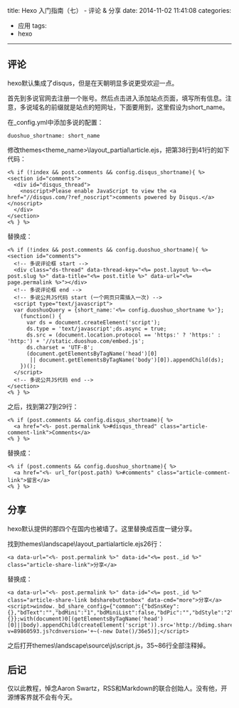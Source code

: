 title: Hexo 入门指南（七） - 评论 & 分享
date: 2014-11-02 11:41:08
categories:
  - 应用
tags:
  - hexo
---

## 评论 ##

hexo默认集成了disqus，但是在天朝明显多说更受欢迎一点。

首先到多说官网去注册一个账号。然后点击进入添加站点页面，填写所有信息。注意，多说域名的前缀就是站点的短网址，下面要用到，这里假设为short_name。

在_config.yml中添加多说的配置：

```
duoshuo_shortname: short_name
```

修改themes\<theme_name>\layout\_partial\article.ejs，把第38行到41行的如下代码：

```
<% if (!index && post.comments && config.disqus_shortname){ %>
<section id="comments">
  <div id="disqus_thread">
    <noscript>Please enable JavaScript to view the <a href="//disqus.com/?ref_noscript">comments powered by Disqus.</a></noscript>
  </div>
</section>
<% } %>
```

替换成：

```
<% if (!index && post.comments && config.duoshuo_shortname){ %>
<section id="comments">
  <!-- 多说评论框 start -->
  <div class="ds-thread" data-thread-key="<%= post.layout %>-<%= post.slug %>" data-title="<%= post.title %>" data-url="<%= page.permalink %>"></div>
  <!-- 多说评论框 end -->
  <!-- 多说公共JS代码 start (一个网页只需插入一次) -->
  <script type="text/javascript">
  var duoshuoQuery = {short_name:'<%= config.duoshuo_shortname %>'};
    (function() {
      var ds = document.createElement('script');
      ds.type = 'text/javascript';ds.async = true;
      ds.src = (document.location.protocol == 'https:' ? 'https:' : 'http:') + '//static.duoshuo.com/embed.js';
      ds.charset = 'UTF-8';
      (document.getElementsByTagName('head')[0] 
       || document.getElementsByTagName('body')[0]).appendChild(ds);
    })();
  </script>
  <!-- 多说公共JS代码 end -->
</section>
<% } %>
```

之后，找到第27到29行：

```
<% if (post.comments && config.disqus_shortname){ %>
  <a href="<%- post.permalink %>#disqus_thread" class="article-comment-link">Comments</a>
<% } %>
```

替换成：

```
<% if (post.comments && config.duoshuo_shortname){ %>
  <a href="<%- url_for(post.path) %>#comments" class="article-comment-link">留言</a>
<% } %>
```

## 分享 ##

hexo默认提供的那四个在国内也被墙了。这里替换成百度一键分享。

找到themes\landscape\layout\_partialarticle.ejs26行：

```
<a data-url="<%- post.permalink %>" data-id="<%= post._id %>" class="article-share-link">分享</a>
```

替换成：

```
<a data-url="<%- post.permalink %>" data-id="<%= post._id %>" class="article-share-link bdsharebuttonbox" data-cmd="more">分享</a>
<script>window._bd_share_config={"common":{"bdSnsKey":{},"bdText":"","bdMini":"1","bdMiniList":false,"bdPic":"","bdStyle":"2","bdSize":"16"},"share":{}};with(document)0[(getElementsByTagName('head')[0]||body).appendChild(createElement('script')).src='http://bdimg.share.baidu.com/static/api/js/share.js?v=89860593.js?cdnversion='+~(-new Date()/36e5)];</script>
```

之后打开themes\landscape\source\js\script.js，35~86行全部注释掉。

## 后记 ##

仅以此教程，悼念Aaron Swartz，RSS和Markdown的联合创始人。没有他，开源博客界就不会有今天。